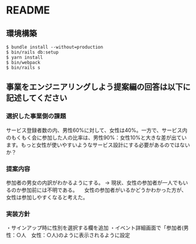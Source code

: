 # README

## 環境構築
```
$ bundle install --without=production
$ bin/rails db:setup
$ yarn install
$ bin/webpack
$ bin/rails s
```

## 事業をエンジニアリングしよう提案編の回答は以下に記述してください

### 選択した事業側の課題
サービス登録者数の内、男性60%に対して、女性は40%。一方で、サービス内のもくもく会に参加した人の比率は、男性90%：女性10%と大きな差が出ています。もっと女性が使いやすいようなサービス設計にする必要があるのではないか？

### 提案内容
参加者の男女の内訳がわかるようにする。
→ 現状、女性の参加者が一人でもいるのか参加前には不明である。
　女性の参加者がいるかどうかわかった方が、女性は参加しやすくなると考えた。

### 実装方針
・サインアップ時に性別を選択する欄を追加
・イベント詳細画面で「参加者(男性：○人　女性：○人)のように表示されるように設定